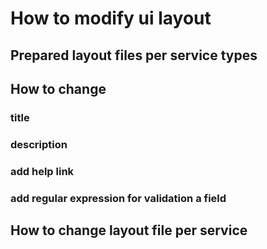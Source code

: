 # How to modify ui layout
## Prepared layout files per service types
## How to change
### title
### description
### add help link
### add regular expression for validation a field
## How to change layout file per service
